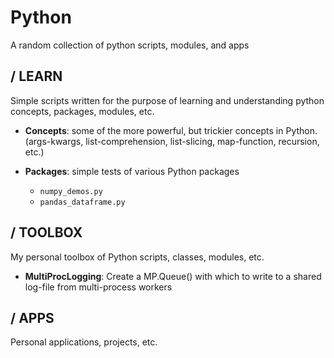 Python
=========

A random collection of python scripts, modules, and apps

/ LEARN
---------
Simple scripts written for the purpose of learning and understanding python concepts, packages, modules, etc.

* **Concepts**: some of the more powerful, but trickier concepts in Python.
    (args-kwargs, list-comprehension, list-slicing, map-function, recursion, etc.)
  
* **Packages**: simple tests of various Python packages
  - ``numpy_demos.py``
  - ``pandas_dataframe.py``
  
/ TOOLBOX
---------
My personal toolbox of Python scripts, classes, modules, etc.
  - **MultiProcLogging**:  Create a MP.Queue() with which to write to a shared log-file from multi-process workers

/ APPS
---------
Personal applications, projects, etc.
